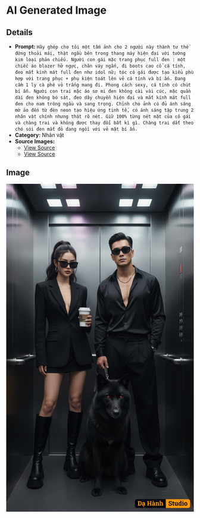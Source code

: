 # AI Generated Image

## Details
- **Prompt:** `Hãy ghép cho tôi một tấm ảnh cho 2 người này thành tư thế đứng thoải mái, thật ngầu bên trong thang máy hiện đại với tường kim loại phản chiếu. Người con gái mặc trang phục full đen : một chiếc áo blazer hở ngực, chân váy ngắn, đi boots cao cổ cá tính, đeo mắt kính mát full đen như idol nữ; tóc cô gái được tạo kiểu phù hợp với trang phục + phụ kiện toát lên vẻ cá tính và bí ấn. Đang cầm 1 ly cà phê vỏ trắng mang đi. Phong cách sexy, cá tính có chút bí ẫn. Người con trai mặc áo sơ mi đen không cài vài cúc, mặc quần dài đen không bó sát, đeo dây chuyền hiện đại và mắt kính mát full đen cho nam trông ngầu và sang trọng. Chỉnh cho ảnh có đủ ánh sáng mờ ảo đến từ đèn neon tạo hiệu ứng tinh tế, có ánh sáng tập trung 2 nhân vật chính nhưng thật rõ nét. Giữ 100% từng nét mặt của cô gái và chàng trai và không được thay đổi bất kì gì. Chàng trai dắt theo chó sói đen mắt đỏ đang ngồi với vẻ mặt bí ẩn.`
- **Category:** Nhân vật
- **Source Images:**
  - [View Source](https://raw.githubusercontent.com/lenzcomvth/Somethings/main/Models/Female/Female1.jpg)
  - [View Source](https://raw.githubusercontent.com/lenzcomvth/Somethings/main/Models/Male/Male.png)

## Image
![AI Generated Image](./image-2025-10-15T10-16-11-138Z-sut0e.png)